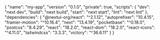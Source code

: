 {
"name": "my-app",
"version": "0.1.0",
"private": true,
"scripts": {
"dev": "next dev",
"build": "next build",
"start": "next start",
"lint": "next lint"
},
"dependencies": {
"@nextui-org/react": "^2.1.12",
"autoprefixer": "10.4.15",
"framer-motion": "^10.16.4",
"next": "13.4.19",
"pocketbase": "^0.18.0",
"postcss": "8.4.29",
"react": "18.2.0",
"react-dom": "18.2.0",
"react-icons": "^4.11.0",
"tailwindcss": "3.3.3",
"victory": "^36.6.11"
}
}

